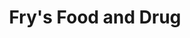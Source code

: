 ---
title: "Fry's Food and Drug"
url: /yuma/frys-food-and-drug-west-24th-street/
shop: supermarket
---